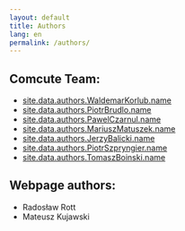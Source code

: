 ```yaml
---
layout: default
title: Authors
lang: en
permalink: /authors/
---
```


## Comcute Team:
- [site.data.authors.WaldemarKorlub.name](site.data.authors.WaldemarKorlub.email)
- [site.data.authors.PiotrBrudlo.name](site.data.authors.PiotrBrudlo.email)
- [site.data.authors.PawelCzarnul.name](site.data.authors.PawelCzarnul.email)
- [site.data.authors.MariuszMatuszek.name](site.data.authors.MariuszMatuszek.email)
- [site.data.authors.JerzyBalicki.name](site.data.authors.JerzyBalicki.email)
- [site.data.authors.PiotrSzpryngier.name](site.data.authors.PiotrSzpryngier.email)
- [site.data.authors.TomaszBoinski.name](site.data.authors.TomaszBoinski.email)

## Webpage authors:
 - Radosław Rott
 - Mateusz Kujawski

